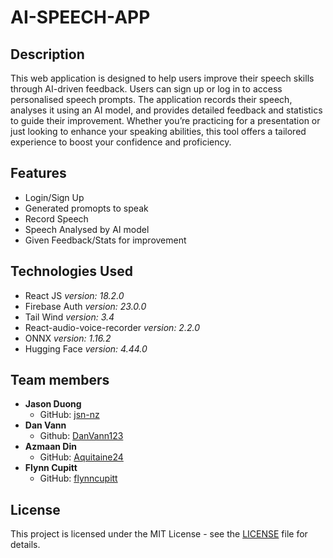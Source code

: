 # AI-SPEECH-APP

## Description

This web application is designed to help users improve their speech skills through AI-driven feedback. Users can sign up or log in to access personalised speech prompts. The application records their speech, analyses it using an AI model, and provides detailed feedback and statistics to guide their improvement. Whether you’re practicing for a presentation or just looking to enhance your speaking abilities, this tool offers a tailored experience to boost your confidence and proficiency.

## Features

- Login/Sign Up
- Generated promopts to speak
- Record Speech
- Speech Analysed by AI model
- Given Feedback/Stats for improvement

## Technologies Used

- React JS _version: 18.2.0_
- Firebase Auth _version: 23.0.0_
- Tail Wind _version: 3.4_
- React-audio-voice-recorder _version: 2.2.0_
- ONNX _version: 1.16.2_
- Hugging Face _version: 4.44.0_

## Team members

- **Jason Duong**
  - GitHub: [jsn-nz](https://github.com/jsn-nz)
- **Dan Vann**
  - Github: [DanVann123](https://github.com/DanVann123)
- **Azmaan Din**
  - GitHub: [Aquitaine24](https://github.com/aquitaine24)
- **Flynn Cupitt**
  - GitHub: [flynncupitt](https://github.com/flynncupitt)

## License

This project is licensed under the MIT License - see the [LICENSE](LICENSE) file for details.
